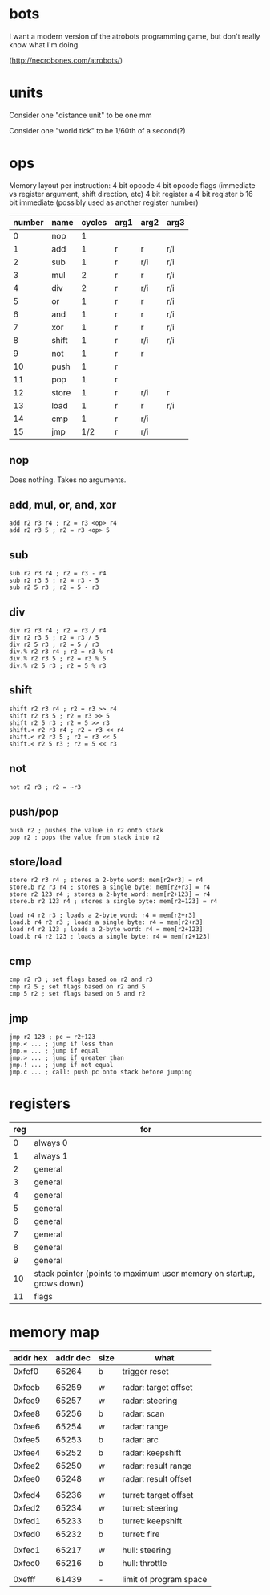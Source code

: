 # bots

I want a modern version of the atrobots programming game, but don't really know what I'm doing.

(http://necrobones.com/atrobots/)

# units

Consider one "distance unit" to be one mm

Consider one "world tick" to be 1/60th of a second(?)

# ops

Memory layout per instruction:
4 bit opcode
4 bit opcode flags (immediate vs register argument, shift direction, etc)
4 bit register a
4 bit register b
16 bit immediate (possibly used as another register number)

number | name | cycles | arg1 | arg2 | arg3
-------|------|--------|------|------|-----
0      | nop  | 1
1      | add  | 1      | r    | r    | r/i
2      | sub  | 1      | r    | r/i  | r/i
3      | mul |2| r | r | r/i
4      | div |2| r | r/i | r/i
5      | or |1| r | r | r/i
6      | and |1| r | r | r/i
7      | xor |1| r | r | r/i
8      | shift |1| r | r/i | r/i
9      | not |1| r | r
10     | push |1| r
11     | pop |1| r
12     | store |1| r | r/i | r
13     | load |1| r | r | r/i
14     | cmp |1| r | r/i
15     | jmp |1/2| r | r/i

## nop

Does nothing. Takes no arguments.

## add, mul, or, and, xor

    add r2 r3 r4 ; r2 = r3 <op> r4
    add r2 r3 5 ; r2 = r3 <op> 5

## sub

    sub r2 r3 r4 ; r2 = r3 - r4
    sub r2 r3 5 ; r2 = r3 - 5
    sub r2 5 r3 ; r2 = 5 - r3

## div

    div r2 r3 r4 ; r2 = r3 / r4
    div r2 r3 5 ; r2 = r3 / 5
    div r2 5 r3 ; r2 = 5 / r3
    div.% r2 r3 r4 ; r2 = r3 % r4
    div.% r2 r3 5 ; r2 = r3 % 5
    div.% r2 5 r3 ; r2 = 5 % r3

## shift

    shift r2 r3 r4 ; r2 = r3 >> r4
    shift r2 r3 5 ; r2 = r3 >> 5
    shift r2 5 r3 ; r2 = 5 >> r3
    shift.< r2 r3 r4 ; r2 = r3 << r4
    shift.< r2 r3 5 ; r2 = r3 << 5
    shift.< r2 5 r3 ; r2 = 5 << r3

## not

    not r2 r3 ; r2 = ~r3

## push/pop

    push r2 ; pushes the value in r2 onto stack
    pop r2 ; pops the value from stack into r2

## store/load

    store r2 r3 r4 ; stores a 2-byte word: mem[r2+r3] = r4
    store.b r2 r3 r4 ; stores a single byte: mem[r2+r3] = r4
    store r2 123 r4 ; stores a 2-byte word: mem[r2+123] = r4
    store.b r2 123 r4 ; stores a single byte: mem[r2+123] = r4

    load r4 r2 r3 ; loads a 2-byte word: r4 = mem[r2+r3]
    load.b r4 r2 r3 ; loads a single byte: r4 = mem[r2+r3]
    load r4 r2 123 ; loads a 2-byte word: r4 = mem[r2+123]
    load.b r4 r2 123 ; loads a single byte: r4 = mem[r2+123]

## cmp

    cmp r2 r3 ; set flags based on r2 and r3
    cmp r2 5 ; set flags based on r2 and 5
    cmp 5 r2 ; set flags based on 5 and r2

## jmp
    
    jmp r2 123 ; pc = r2+123
    jmp.< ... ; jump if less than
    jmp.= ... ; jump if equal
    jmp.> ... ; jump if greater than
    jmp.! ... ; jump if not equal
    jmp.c ... ; call: push pc onto stack before jumping

# registers

reg | for
----|----
0 | always 0
1 | always 1
2 | general
3 | general
4 | general
5 | general
6 | general
7 | general
8 | general
9 | general
10 | stack pointer (points to maximum user memory on startup, grows down)
11 | flags

# memory map

addr hex | addr dec | size | what
---------|----------|------|-----
0xfef0 | 65264 | b | trigger reset
|||
0xfeeb | 65259 | w | radar: target offset
0xfee9 | 65257 | w | radar: steering
0xfee8 | 65256 | b | radar: scan
0xfee6 | 65254 | w | radar: range
0xfee5 | 65253 | b | radar: arc
0xfee4 | 65252 | b | radar: keepshift
0xfee2 | 65250 | w | radar: result range
0xfee0 | 65248 | w | radar: result offset
|||
0xfed4 | 65236 | w | turret: target offset
0xfed2 | 65234 | w | turret: steering
0xfed1 | 65233 | b | turret: keepshift
0xfed0 | 65232 | b | turret: fire
|||
0xfec1 | 65217 | w | hull: steering
0xfec0 | 65216 | b | hull: throttle
|||
0xefff | 61439 | - | limit of program space
